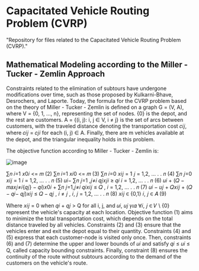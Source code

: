 # Capacitated Vehicle Routing Problem (CVRP)
"Repository for files related to the Capacitated Vehicle Routing Problem (CVRP)."

## Mathematical Modeling according to the Miller - Tucker - Zemlin Approach
Constraints related to the elimination of subtours have undergone modifications over time, such as those proposed by Kulkarni-Bhave, Desrochers, and Laporte. Today, the formula for the CVRP problem based on the theory of Miller - Tucker - Zemlin is defined on a graph G = (V, A), where V = {0, 1, …, n}, representing the set of nodes. {0} is the depot, and the rest are customers. A = {(i, j): i, j ∈ V, i ≠ j} is the set of arcs between customers, with the traveled distance denoting the transportation cost 𝑐𝑖𝑗, where 𝑐𝑖𝑗 = 𝑐𝑗𝑖 for each (i, j) ∈ A. Finally, there are m vehicles available at the depot, and the triangular inequality holds in this problem.

The objective function according to Miller - Tucker - Zemlin is:

![image](https://github.com/LamprosGan/Capacitated-Vehicle-Routing-Problem-CVRP/assets/101817382/8e793604-c06c-4260-b1cd-2eca86ec3a4a)


∑𝑛
𝑖=1 𝑥0𝑖 <= 𝑚 (2)
∑𝑛
𝑖=1 𝑥𝑖0 <= 𝑚 (3)
∑𝑛
𝑖=0 𝑥𝑖𝑗 = 1 𝑗 = 1,2, … . . 𝑛 (4)
∑𝑛
𝑗=0 𝑥𝑖𝑗 = 1 𝑖 = 1,2, … . . 𝑛 (5)
𝑢𝑖− ∑𝑛
𝑗=1 ,𝑗≠𝑖 𝑞𝑗𝑥𝑗𝑖 ≥ 𝑞𝑖 𝑖 = 1,2, … . . 𝑛 (6)
𝑢𝑖 + (𝑄 − 𝑚𝑎𝑥𝑗≠𝑖{𝑞𝑗} − 𝑞𝑖)𝑥0𝑖 + ∑𝑛
𝑗=1,𝑗≠𝑖 𝑞𝑖𝑥𝑖𝑗 ≤ 𝑄 , 𝑖 = 1,2, … . . 𝑛 (7)
𝑢𝑖 − 𝑢𝑗 + 𝑄𝑥𝑖𝑗 + (𝑄 − 𝑞𝑖− 𝑞𝑗)𝑥𝑖𝑗 ≤ 𝑄 − 𝑞𝑗 , 𝑖 ≠ 𝑗 , 𝑖, 𝑗 = 1,2, … . . 𝑛 (8)
𝑥𝑖𝑗 ∈ {0,1} 𝑖, 𝑗 ∈ 𝐴 (9)

Where 𝑥𝑖𝑗 = 0 when 𝑞𝑖 + 𝑞𝑗 > Q for all i, j, and 𝑢𝑖, 𝑢𝑗 𝛾𝜄𝛼 ∀𝑖, 𝑗 ∈ 𝑉 \ {0} represent the vehicle's capacity at each location. Objective function (1) aims to minimize the total transportation cost, which depends on the total distance traveled by all vehicles. Constraints (2) and (3) ensure that the vehicles enter and exit the depot equal to their quantity. Constraints (4) and (5) express that each customer-node is visited only once. Then, constraints (6) and (7) determine the upper and lower bounds of 𝑢𝑖 and satisfy 𝑞𝑖 ≤ 𝑢𝑖 ≤ Q, called capacity bounding constraints. Finally, constraint (8) ensures the continuity of the route without subtours according to the demand of the customers on the vehicle's route.
